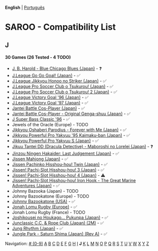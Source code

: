 **English** | [Português](../pt-br/J.md)

# SAROO - Compatibility List

## J

#### 30 Games (26 Tested - 4 TODO)

- [J. B. Harold - Blue Chicago Blues (Japan)](../../../Regions/Retails/Japan/T-5302G/01/README.md) - :question:
- [J.League Go Go Goal! (Japan)](../../../Regions/Retails/Japan/T-3602G/README.md) - :white_check_mark:
- [J.League Jikkyou Honoo no Striker (Japan)](../../../Regions/Retails/Japan/T-9528G/01/README.md) - :white_check_mark:
- [J.League Pro Soccer Club o Tsukurou! (Japan)](../../../Regions/Retails/Japan/GS-9034/01/README.md) - :white_check_mark:
- [J.League Pro Soccer Club o Tsukurou! 2 (Japan)](../../../Regions/Retails/Japan/GS-9168/01/README.md) - :white_check_mark:
- [J.League Victory Goal '96 (Japan)](../../../Regions/Retails/Japan/GS-9048/01/README.md) - :white_check_mark:
- [J.League Victory Goal '97 (Japan)](../../../Regions/Retails/Japan/GS-9140/01/README.md) - :white_check_mark:
- [Jantei Battle Cos-Player (Japan)](../../../Regions/Retails/Japan/T-34601G/01/README.md) - :white_check_mark:
- [Jantei Battle Cos-Player - Original Genga-shuu (Japan)](../../../Regions/Retails/Japan/T-3466106553/01/README.md) - :white_check_mark:
- [J Super Bass Classic '96](../../../Regions/Retails/Japan/T-18707G/01/README.md) - :white_check_mark:
- Jewels of the Oracle (Europe) - TODO
- [Jikkyou Oshaberi Parodius - Forever with Me (Japan)](../../../Regions/Retails/Japan/T-9513G/01/README.md) - :white_check_mark:
- [Jikkyou Powerful Pro Yakyuu '95 Kaimaku-ban (Japan)](../../../Regions/Retails/Japan/T-9502G/01/README.md) - :white_check_mark:
- [Jikkyou Powerful Pro Yakyuu S (Japan)](../../../Regions/Retails/Japan/T-9523G/01/README.md) - :white_check_mark:
- [Jikuu Tantei DD (Dracula Detective) - Maboroshi no Lorelei (Japan)](../../../Regions/Retails/Japan/T-2103G/01/README.md) - :question:
- [Jinzou Ningen Hakaider: Last Judgement (Japan)](../../../Regions/Retails/Japan/GS-9088/01/README.md) - :white_check_mark:
- [Jissen Mahjong (Japan)](../../../Regions/Retails/Japan/T-15002G/01/README.md) - :white_check_mark:
- [Jissen Pachinko Hisshou-hou! Twin (Japan)](../../../Regions/Retails/Japan/T-2407G/01/README.md) - :white_check_mark:
- [Jissen! Pachi-Slot Hisshou-hou! 3 (Japan)](../../../Regions/Retails/Japan/T-2401G/01/README.md) - :white_check_mark:
- [Jissen! Pachi-Slot Hisshou-hou! 4 (Japan)](../../../Regions/Retails/Japan/T-2406G/01/README.md) - :warning:
- [Jissen! Pachi-Slot Hisshou-hou! Iron Hook - The Great Marine Adventures (Japan)](../../../Regions/Retails/Japan/T-2404G/01/README.md) - :white_check_mark:
- Johnny Bazooka (Japan) - TODO
- Johnny Bazookatone (Europe) - TODO
- [Johnny Bazookatone (USA)](../../../Regions/Retails/USA/T-7909H/01/README.md) - :white_check_mark:
- [Jonah Lomu Rugby (Europe)](../../../Regions/Retails/Europe/T-12003H50/01/README.md) - :white_check_mark:
- Jonah Lomu Rugby (France) - TODO
- [Joshikousei no Houkago... Pukunpa (Japan)](../../../Regions/Retails/Japan/T-16802G/01/README.md) - :white_check_mark:
- [Junclassic C.C. & Rope Club (Japan) (2M)](../../../Regions/Retails/Japan/T-11403G/01/README.md) - :white_check_mark:
- [Jung Rhythm (Japan)](../../../Regions/Retails/Japan/T-16607G/01/README.md) - :white_check_mark:
- [Jungle Park - Saturn Shima (Japan) (Rev A)](../../../Regions/Retails/Japan/T-18008G/01/README.md) - :white_check_mark:

Navigation:
[# (0-9)](./09.md) [A](./A.md) [B](./B.md) [C](./C.md) [D](./D.md) [E](./E.md) [F](./F.md) [G](./G.md) [H](./H.md) [I](./I.md) **J** [K](./K.md) [L](./L.md) [M](./M.md) [N](./N.md) [O](./O.md) [P](./P.md) [Q](./Q.md) [R](./R.md) [S](./S.md) [T](./T.md) [U](./U.md) [V](./V.md) [W](./W.md) [X](./X.md) [Y](./Y.md) [Z](./Z.md)
